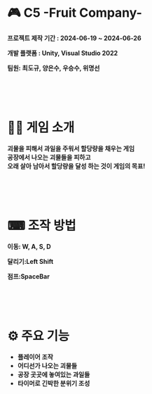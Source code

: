 # 🎮 C5 -Fruit Company-



__프로젝트 제작 기간 : 2024-06-19 ~ 2024-06-26__

__개발 플랫폼 : Unity, Visual Studio 2022__

__팀원: 최도규, 양은수, 우승수, 위명선__

<br>
<br>
<br>
 
 # 👨‍🏫 게임 소개



 __괴물을 피해서 과일을 주워서 할당량을 채우는 게임__  
 __공장에서 나오는 괴물들을 피하고__  
 __오래 살아 남아서 할당량을 달성 하는 것이 게임의 목표!__

 <br>
 <br>
 <br>
 
 # ⌨ 조작 방법
  __이동: W, A, S, D__
  
  __달리기:Left Shift__
   
  __점프:SpaceBar__

 <br>
 <br>
 <br>
    
 # ⚙ 주요 기능
   * __플레이어 조작__
   * __어디선가 나오는 괴물들__
   * __공장 곳곳에 놓여있는 과일들__
   * __타이머로 긴박한 분위기 조성__

